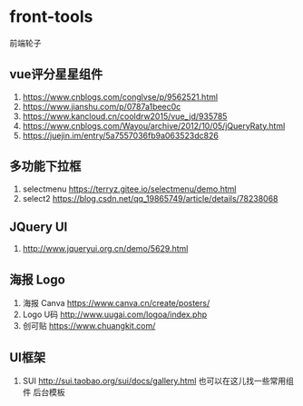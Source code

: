# front-tools
前端轮子

## vue评分星星组件
1. https://www.cnblogs.com/conglvse/p/9562521.html
2. https://www.jianshu.com/p/0787a1beec0c
3. https://www.kancloud.cn/cooldrw2015/vue_jd/935785
4. https://www.cnblogs.com/Wayou/archive/2012/10/05/jQueryRaty.html
5. https://juejin.im/entry/5a7557036fb9a063523dc826

## 多功能下拉框
1. selectmenu https://terryz.gitee.io/selectmenu/demo.html
2. select2 https://blog.csdn.net/qq_19865749/article/details/78238068


## JQuery UI
1. http://www.jqueryui.org.cn/demo/5629.html

## 海报 Logo
1. 海报 Canva https://www.canva.cn/create/posters/
2. Logo U码 http://www.uugai.com/logoa/index.php
3. 创可贴 https://www.chuangkit.com/


## UI框架
1. SUI http://sui.taobao.org/sui/docs/gallery.html 也可以在这儿找一些常用组件 后台模板
